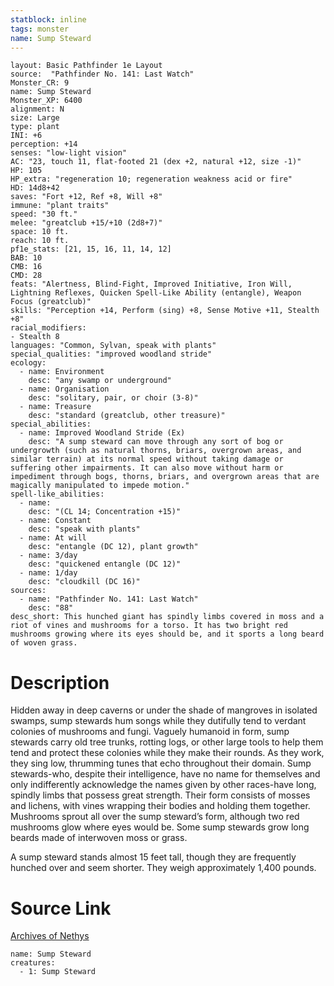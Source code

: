 ```yaml
---
statblock: inline
tags: monster
name: Sump Steward
---
```

```statblock
layout: Basic Pathfinder 1e Layout
source:  "Pathfinder No. 141: Last Watch"
Monster_CR: 9
name: Sump Steward
Monster_XP: 6400
alignment: N
size: Large
type: plant
INI: +6
perception: +14
senses: "low-light vision"
AC: "23, touch 11, flat-footed 21 (dex +2, natural +12, size -1)"
HP: 105
HP_extra: "regeneration 10; regeneration weakness acid or fire"
HD: 14d8+42
saves: "Fort +12, Ref +8, Will +8"
immune: "plant traits"
speed: "30 ft."
melee: "greatclub +15/+10 (2d8+7)"
space: 10 ft.
reach: 10 ft.
pf1e_stats: [21, 15, 16, 11, 14, 12]
BAB: 10
CMB: 16
CMD: 28
feats: "Alertness, Blind-Fight, Improved Initiative, Iron Will, Lightning Reflexes, Quicken Spell-Like Ability (entangle), Weapon Focus (greatclub)"
skills: "Perception +14, Perform (sing) +8, Sense Motive +11, Stealth +8"
racial_modifiers:
- Stealth 8
languages: "Common, Sylvan, speak with plants"
special_qualities: "improved woodland stride"
ecology:
  - name: Environment
    desc: "any swamp or underground"
  - name: Organisation
    desc: "solitary, pair, or choir (3-8)"
  - name: Treasure
    desc: "standard (greatclub, other treasure)"
special_abilities:
  - name: Improved Woodland Stride (Ex)
    desc: "A sump steward can move through any sort of bog or undergrowth (such as natural thorns, briars, overgrown areas, and similar terrain) at its normal speed without taking damage or suffering other impairments. It can also move without harm or impediment through bogs, thorns, briars, and overgrown areas that are magically manipulated to impede motion."
spell-like_abilities:
  - name:
    desc: "(CL 14; Concentration +15)"
  - name: Constant
    desc: "speak with plants"
  - name: At will
    desc: "entangle (DC 12), plant growth"
  - name: 3/day
    desc: "quickened entangle (DC 12)"
  - name: 1/day
    desc: "cloudkill (DC 16)"
sources:
  - name: "Pathfinder No. 141: Last Watch"
    desc: "88"
desc_short: This hunched giant has spindly limbs covered in moss and a riot of vines and mushrooms for a torso. It has two bright red mushrooms growing where its eyes should be, and it sports a long beard of woven grass.
```
# Description
Hidden away in deep caverns or under the shade of mangroves in isolated swamps, sump stewards hum songs while they dutifully tend to verdant colonies of mushrooms and fungi. Vaguely humanoid in form, sump stewards carry old tree trunks, rotting logs, or other large tools to help them tend and protect these colonies while they make their rounds. As they work, they sing low, thrumming tunes that echo throughout their domain. Sump stewards-who, despite their intelligence, have no name for themselves and only indifferently acknowledge the names given by other races-have long, spindly limbs that possess great strength. Their form consists of mosses and lichens, with vines wrapping their bodies and holding them together. Mushrooms sprout all over the sump steward’s form, although two red mushrooms glow where eyes would be. Some sump stewards grow long beards made of interwoven moss or grass.

 A sump steward stands almost 15 feet tall, though they are frequently hunched over and seem shorter. They weigh approximately 1,400 pounds.
# Source Link
[Archives of Nethys](https://aonprd.com/MonsterDisplay.aspx?ItemName=Sump%20Steward)
```encounter-table
name: Sump Steward
creatures:
  - 1: Sump Steward
```

